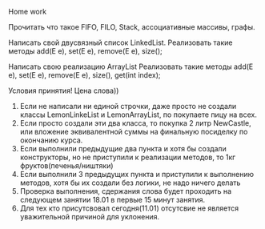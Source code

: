Home work

Прочитать что такое FIFO, FILO, Stack, ассоциативные массивы, графы.

Написать свой двусвязный список LinkedList.
Реализовать такие методы add(E e), set(E e), remove(E e), size();

Написать свою реализацию ArrayList
Реализовать такие методы add(E e), set(E e), remove(E e), size(), get(int index);

Условия принятия! Цена слова))
1. Если не написали ни единой строчки, 
даже просто не создали классы LemonLinkeList и LemonArrayList, по покупаете пицу на всех.
2. Если просто создали эти два класса, то покупка 2 литр NewCastle, 
или вложение эквивалентной суммы на финальную посиделку по окончанию курса.
3. Если выполнили предыдущие два пункта и хотя бы создали конструкторы, но не приступили к реализации методов, 
то 1кг фруктов(печенья/ништяки)
4. Если выполнили 3 предыдущих пункта и приступили к выполнению методов, 
хотя бы их создали без логики, не надо ничего делать
5. Проверка выполнения, сдержания слова будет проходить на следующем занятии 18.01 в первые 15 минут занятия.
6. Для тех кто присутсвовал сегодня(11.01) отсутсвие не является уважительной причиной для уклонения.

